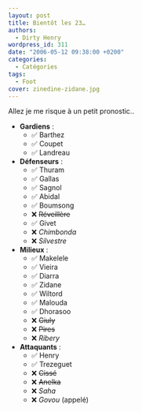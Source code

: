```yaml
---
layout: post
title: Bientôt les 23…
authors:
  - Dirty Henry
wordpress_id: 311
date: "2006-05-12 09:38:00 +0200"
categories:
  - Catégories
tags:
  - Foot
cover: zinedine-zidane.jpg
---
```


Allez je me risque à un petit pronostic..

- **Gardiens** :
  - ✅ Barthez
  - ✅ Coupet
  - ✅ Landreau
- **Défenseurs** :
  - ✅ Thuram
  - ✅ Gallas
  - ✅ Sagnol
  - ✅ Abidal
  - ✅ Boumsong
  - ❌ ~~Réveillère~~
  - ✅ Givet
  - ❌ _Chimbonda_
  - ❌ _Silvestre_
- **Milieux** :
  - ✅ Makelele
  - ✅ Vieira
  - ✅ Diarra
  - ✅ Zidane
  - ✅ Wiltord
  - ✅ Malouda
  - ✅ Dhorasoo
  - ❌ ~~Giuly~~
  - ❌ ~~Pires~~
  - ❌ _Ribery_
- **Attaquants** :
  - ✅ Henry
  - ✅ Trezeguet
  - ❌ ~~Cissé~~
  - ❌ ~~Anelka~~
  - ❌ _Saha_
  - ❌ _Govou_ (appelé)

